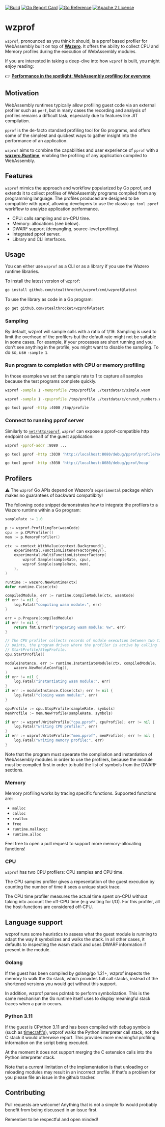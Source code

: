 [![Build](https://github.com/stealthrocket/wzprof/actions/workflows/build.yml/badge.svg)](https://github.com/stealthrocket/wzprof/actions/workflows/build.yml)
[![Go Report Card](https://goreportcard.com/badge/github.com/stealthrocket/wzprof)](https://goreportcard.com/report/github.com/stealthrocket/wzprof)
[![Go Reference](https://pkg.go.dev/badge/github.com/stealthrocket/wzprof.svg)](https://pkg.go.dev/github.com/stealthrocket/wzprof)
[![Apache 2 License](https://img.shields.io/badge/license-Apache%202-blue.svg)](LICENSE)

# wzprof

`wzprof`, pronounced as you think it should, is a pprof based profiler for
WebAssembly built on top of [**Wazero**](https://github.com/tetratelabs/wazero).
It offers the ability to collect CPU and Memory profiles during the execution of
WebAssembly modules.

If you are interested in taking a deep-dive into how `wzprof` is built,
you might enjoy reading:

👉 [**Performance in the spotlight: WebAssembly profiling for everyone**](https://blog.stealthrocket.tech/performance-in-the-spotlight-webassembly-profiling-for-everyone)

## Motivation

WebAssembly runtimes typically allow profiling guest code via an external
profiler such as `perf`, but in many cases the recording and analysis of
profiles remains a difficult task, especially due to features like JIT
compilation.

`pprof` is the de-facto standard profiling tool for Go programs, and offers
some of the simplest and quickest ways to gather insight into the performance
of an application.

`wzprof` aims to combine the capabilities and user experience of `pprof`
with a [**wazero.Runtime**](https://pkg.go.dev/github.com/tetratelabs/wazero#Runtime),
enabling the profiling of any application compiled to WebAssembly.

## Features

`wzprof` mimics the approach and workflow popularized by Go pprof, and extends
it to collect profiles of WebAssembly programs compiled from any programming
language. The profiles produced are designed to be compatible with pprof,
allowing developers to use the classic `go tool pprof` workflow to analyize
application performance.

- CPU: calls sampling and on-CPU time.
- Memory: allocations (see below).
- DWARF support (demangling, source-level profiling).
- Integrated pprof server.
- Library and CLI interfaces.

## Usage

You can either use `wzprof` as a CLI or as a library if you use the Wazero
runtime libraries.

To install the latest version of `wzprof`:
```sh
go install github.com/stealthrocket/wzprof/cmd/wzprof@latest
```
To use the library as code in a Go program:
```sh
go get github.com/stealthrocket/wzprof@latest
```

### Sampling 

By default, wzprof will sample calls with a ratio of 1/19. Sampling is used to
limit the overhead of the profilers but the default rate might not be suitable 
in some cases. 
For example, if your processes are short running and you don't see anything in the 
profile, you might want to disable the sampling. To do so, use `-sample 1`.

### Run program to completion with CPU or memory profiling

In those examples we set the sample rate to 1 to capture all samples because the
test programs complete quickly.

```sh
wzprof -sample 1 -memprofile /tmp/profile ./testdata/c/simple.wasm
```
```sh
wzprof -sample 1 -cpuprofile /tmp/profile ./testdata/c/crunch_numbers.wasm
```
```sh
go tool pprof -http :4000 /tmp/profile
```

### Connect to running pprof server

Similarly to [`net/http/pprof`](https://pkg.go.dev/net/http/pprof), `wzprof`
can expose a pprof-compatible http endpoint on behalf of the guest application:

```sh
wzprof -pprof-addr :8080 ...
```
```sh
go tool pprof -http :3030 'http://localhost:8080/debug/pprof/profile?seconds=5'
```
```sh
go tool pprof -http :3030 'http://localhost:8080/debug/pprof/heap'
```

## Profilers

⚠️  The `wzprof` Go APIs depend on Wazero's `experimental` package which makes no
guarantees of backward compatilbity!

The following code snippet demonstrates how to integrate the profilers to a
Wazero runtime within a Go program:

```go
sampleRate := 1.0

p := wzprof.ProfilingFor(wasmCode)
cpu := p.CPUProfiler()
mem := p.MemoryProfiler()

ctx := context.WithValue(context.Background(),
	experimental.FunctionListenerFactoryKey{},
	experimental.MultiFunctionListenerFactory(
		wzprof.Sample(sampleRate, cpu),
		wzprof.Sample(sampleRate, mem),
    ),
)

runtime := wazero.NewRuntime(ctx)
defer runtime.Close(ctx)

compiledModule, err := runtime.CompileModule(ctx, wasmCode)
if err != nil {
	log.Fatal("compiling wasm module:", err)
}

err = p.Prepare(compiledModule)
if err != nil {
	return fmt.Errorf("preparing wasm module: %w", err)
}

// The CPU profiler collects records of module execution between two time
// points, the program drives where the profiler is active by calling
// StartProfile/StopProfile.
cpu.StartProfile()

moduleInstance, err := runtime.InstantiateModule(ctx, compiledModule,
	wazero.NewModuleConfig(),
)
if err != nil {
	log.Fatal("instantiating wasm module:", err)
}
if err := moduleInstance.Close(ctx); err != nil {
	log.Fatal("closing wasm module:", err)
}

cpuProfile := cpu.StopProfile(sampleRate, symbols)
memProfile := mem.NewProfile(sampleRate, symbols)

if err := wzprof.WriteProfile("cpu.pprof", cpuProfile); err != nil {
	log.Fatal("writing CPU profile:", err)
}
if err := wzprof.WriteProfile("mem.pprof", memProfile); err != nil {
	log.Fatal("writing memory profile:", err)
}
```

Note that the program must spearate the compilation and instantiation of
WebAssembly modules in order to use the profilers, because the module must be
compiled first in order to build the list of symbols from the DWARF sections.

### Memory

Memory profiling works by tracing specific functions. Supported functions are:

- `malloc`
- `calloc`
- `realloc`
- `free`
- `runtime.mallocgc`
- `runtime.alloc`

Feel free to open a pull request to support more memory-allocating functions!

### CPU

`wzprof` has two CPU profilers: CPU samples and CPU time.

The CPU samples profiler gives a repesentation of the guest execution by counting
the number of time it sees a unique stack trace.

The CPU time profiler measures the actual time spent on-CPU without taking into
account the off-CPU time (e.g waiting for I/O). For this profiler, all the
host-functions are considered off-CPU.

## Language support

wzprof runs some heuristics to assess what the guest module is running to adapt
the way it symbolizes and walks the stack. In all other cases, it defaults to
inspecting the wasm stack and uses DWARF information if present in the module.

### Golang

If the guest has been compiled by golang/go 1.21+, wzprof inspects the memory
to walk the Go stack, which provides full call stacks, instead of the shortened
versions you would get without this support.

In addition, wzprof parses pclntab to perform symbolization. This is the same
mechanism the Go runtime itself uses to display meaningful stack traces when a
panic occurs.

### Python 3.11

If the guest is CPython 3.11 and has been compiled with debug symbols (such as
[timecraft's][timecraft-python]), wzprof walks the Python interpreter call
stack, not the C stack it would otherwise report. This provides more meaningful
profiling information on the script being executed.

At the moment it does not support merging the C extension calls into the Python
interpreter stack.

Note that a current limitation of the implementation is that unloading or
reloading modules may result in an incorrect profile. If that's a problem for
you please file an issue in the github tracker.

[timecraft-python]: https://docs.timecraft.dev/getting-started/prep-application/compiling-python#preparing-python

## Contributing

Pull requests are welcome! Anything that is not a simple fix would probably
benefit from being discussed in an issue first.

Remember to be respectful and open minded!
